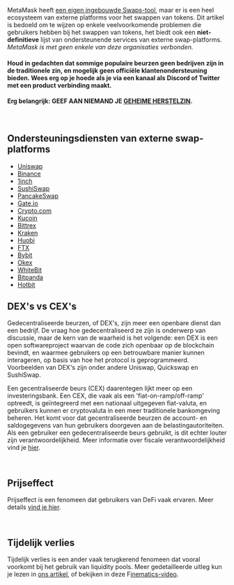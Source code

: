MetaMask heeft [een eigen ingebouwde Swaps-tool](https://support.metamask.io/hc/en-us/articles/4405093054363-User-guide-Swaps), maar er is een heel ecosysteem van externe platforms voor het swappen van tokens. Dit artikel is bedoeld om te wijzen op enkele veelvoorkomende problemen die gebruikers hebben bij het swappen van tokens, het biedt ook een **niet-definitieve** lijst van ondersteunende services van externe swap-platforms. *MetaMask is met geen enkele van deze organisaties verbonden.*


#### Houd in gedachten dat sommige populaire beurzen geen bedrijven zijn in de traditionele zin, en mogelijk geen officiële klantenondersteuning bieden. **Wees erg op je hoede** als je via een kanaal als Discord of Twitter met een product verbinding maakt.


#### **Erg belangrijk: GEEF AAN NIEMAND JE [GEHEIME HERSTELZIN](https://support.metamask.io/hc/en-us/articles/360060826432).**


 


Ondersteuningsdiensten van externe swap-platforms
-------------------------------------------------


* [Uniswap](https://help.uniswap.org/en/)
* [Binance](https://www.binance.com/en/support)
* [1inch](https://blog.1inch.io/academy/home)
* [SushiSwap](https://help.sushidocs.com/faqs/faqs)
* [PancakeSwap](https://docs.pancakeswap.finance/)
* [Gate.io](https://www.gate.io/help)
* [Crypto.com](https://help.crypto.com/en)
* [Kucoin](https://www.kucoin.com/support)
* [Bittrex](https://bittrex.zendesk.com/hc/en-us)
* [Kraken](https://support.kraken.com/hc/en-us)
* [Huobi](https://www.huobilearn.com/en-us/)
* [FTX](https://help.ftx.us/hc/en-us)
* [Bybit](https://help.bybit.com/hc/en-us/categories/360002714833)
* [Okex](https://www.okex.com/support-center.html)
* [WhiteBit](https://whitebit.com/faq)
* [Bitpanda](https://support.bitpanda.com/hc/en-us)
* [Hotbit](https://hotbit.zendesk.com/hc/en-us)


DEX's vs CEX's
--------------


Gedecentraliseerde beurzen, of DEX's, zijn meer een openbare dienst dan een bedrijf. De vraag hoe gedecentraliseerd ze zijn is onderwerp van discussie, maar de kern van de waarheid is het volgende: een DEX is een open softwareproject waarvan de code zich openbaar op de blockchain bevindt, en waarmee gebruikers op een betrouwbare manier kunnen interageren, op basis van hoe het protocol is geprogrammeerd. Voorbeelden van DEX's zijn onder andere Uniswap, Quickswap en SushiSwap.


Een gecentraliseerde beurs (CEX) daarentegen lijkt meer op een investeringsbank. Een CEX, die vaak als een 'fiat-on-ramp/off-ramp' optreedt, is geïntegreerd met een nationaal uitgegeven fiat-valuta, en gebruikers kunnen er cryptovaluta in een meer traditionele bankomgeving beheren. Het komt voor dat gecentraliseerde beurzen de account- en saldogegevens van hun gebruikers doorgeven aan de belastingautoriteiten. Als een gebruiker een gedecentraliseerde beurs gebruikt, is dit echter louter zijn verantwoordelijkheid. Meer informatie over fiscale verantwoordelijkheid vind je [hier](https://support.metamask.io/hc/en-us/articles/4406001678747).


 


Prijseffect
-----------


Prijseffect is een fenomeen dat gebruikers van DeFi vaak ervaren. Meer details [vind je hier](https://consensys.net/blog/metamask/price-impact-the-first-gotcha-of-defi-markets/).


 


Tijdelijk verlies
-----------------


Tijdelijk verlies is een ander vaak terugkerend fenomeen dat vooral voorkomt bij het gebruik van liquidity pools. Meer gedetailleerde uitleg kun je lezen in [ons artikel](https://consensys.net/blog/metamask/impermanent-loss-defi-markets-gotcha-number-two/), of bekijken in deze F[inematics-video](https://finematics.com/impermanent-loss-explained/).

